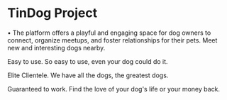 # TinDog Project
 •
 The platform offers a playful and engaging space for dog 
owners to connect, organize meetups, and foster relationships 
for their pets.
Meet new and interesting dogs nearby.

Easy to use.
So easy to use, even your dog could do it.

Elite Clientele.
We have all the dogs, the greatest dogs.

Guaranteed to work.
Find the love of your dog's life or your money back.
